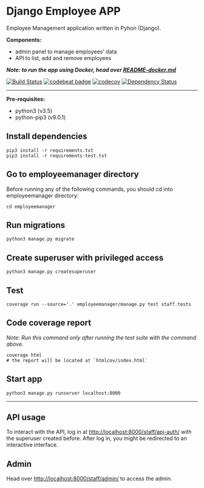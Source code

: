 # Django Employee APP
Employee Management application written in Pyhon (Django).

**Components:**
- admin panel to manage employees' data
- API to list, add and remove employees

***Note: to run the app using Docker, head over [README-docker.md](README-docker.md)***

[![Build Status](https://travis-ci.org/marioluan/django-employee-app.svg?branch=master)](https://travis-ci.org/marioluan/django-employee-app)
[![codebeat badge](https://codebeat.co/badges/09d03419-d881-4ffb-a719-17566c9e9d1a)](https://codebeat.co/projects/github-com-marioluan-django-employee-app)
[![codecov](https://codecov.io/gh/marioluan/django-employee-app/branch/master/graph/badge.svg)](https://codecov.io/gh/marioluan/django-employee-app)
[![Dependency Status](https://gemnasium.com/badges/github.com/marioluan/django-employee-app.svg)](https://gemnasium.com/github.com/marioluan/django-employee-app)

---

**Pre-requisites:**
- python3 (v3.5)
- python-pip3 (v9.0.1)

## Install dependencies
```shell
pip3 install -r requirements.txt
pip3 install -r requirements-test.txt
```

## Go to employeemanager directory
Before running any of the following commands, you should
cd into employeemanager directory:
```shell
cd employeemanager
```

## Run migrations
```shell
python3 manage.py migrate
```

## Create superuser with privileged access
```shell
python3 manage.py createsuperuser
```

## Test
```shell
coverage run --source='.' employeemanager/manage.py test staff.tests
```

## Code coverage report
*Note: Run this command only after running the test suite with the command above.*
```shell
coverage html
# the report will be located at `htmlcov/index.html`
```

## Start app
```shell
python3 manage.py runserver localhost:8000
```

---

## API usage
To interact with the API, log in at [http://localhost:8000/staff/api-auth/](http://localhost:8000/staff/api-auth/) with the superuser created before. After log in, you might be redirected to an interactive interface.

## Admin
Head over [http://localhost:8000/staff/admin/](http://localhost:8000/staff/admin/) to access the admin.
